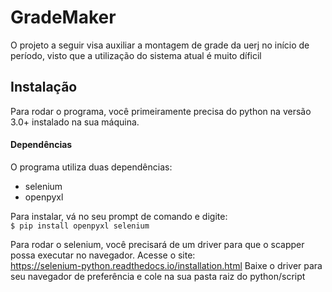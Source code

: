 # GradeMaker

O projeto a seguir visa auxiliar a montagem de grade
da uerj no início de período, visto que a utilização 
do sistema atual é muito díficil

## Instalação
Para rodar o programa, você primeiramente precisa do python na
versão 3.0+ instalado na sua máquina.

#### Dependências
O programa utiliza duas dependências:
- selenium
- openpyxl

Para instalar, vá no seu prompt de comando e digite: <br>
`$ pip install openpyxl selenium`

Para rodar o selenium, você precisará de um driver para que o
scapper possa executar no navegador.
Acesse o site:<br>
https://selenium-python.readthedocs.io/installation.html
Baixe o driver para seu navegador de preferência e
cole na sua pasta raiz do python/script
